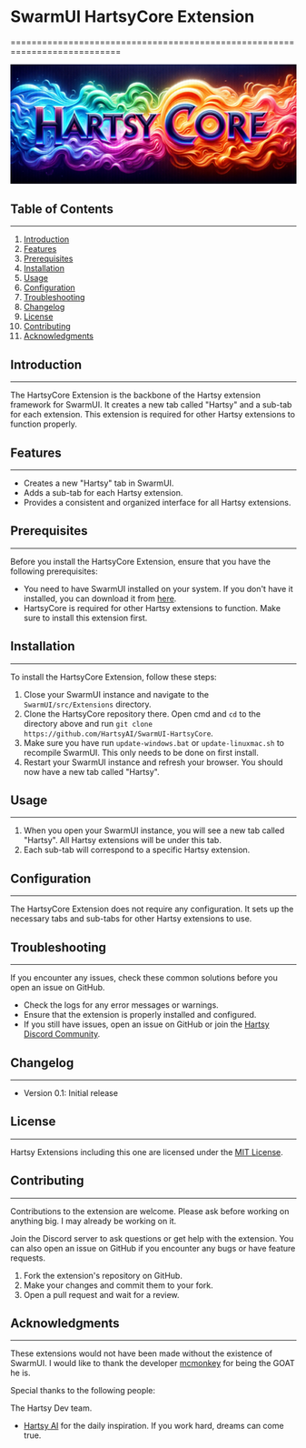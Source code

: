 # SwarmUI HartsyCore Extension
===========================================================================

![HartsySwarm](https://github.com/HartsyAI/SwarmUI-HartsyCore/blob/main/Images/hartsy_core.png?raw=true)

## Table of Contents
-----------------

1. [Introduction](#introduction)
2. [Features](#features)
3. [Prerequisites](#prerequisites)
4. [Installation](#installation)
5. [Usage](#usage)
6. [Configuration](#configuration)
7. [Troubleshooting](#troubleshooting)
8. [Changelog](#changelog)
9. [License](#license)
10. [Contributing](#contributing)
11. [Acknowledgments](#acknowledgments)

## Introduction
---------------

The HartsyCore Extension is the backbone of the Hartsy extension framework for SwarmUI. It creates a new tab called "Hartsy" and a sub-tab for each extension. This extension is required for other Hartsy extensions to function properly.

## Features
------------

* Creates a new "Hartsy" tab in SwarmUI.
* Adds a sub-tab for each Hartsy extension.
* Provides a consistent and organized interface for all Hartsy extensions.

## Prerequisites
----------------

Before you install the HartsyCore Extension, ensure that you have the following prerequisites:

* You need to have SwarmUI installed on your system. If you don't have it installed, you can download it from [here](https://github.com/mcmonkeyprojects/SwarmUI).
* HartsyCore is required for other Hartsy extensions to function. Make sure to install this extension first.

## Installation
--------------

To install the HartsyCore Extension, follow these steps:

1. Close your SwarmUI instance and navigate to the `SwarmUI/src/Extensions` directory.
2. Clone the HartsyCore repository there. Open cmd and `cd` to the directory above and run `git clone https://github.com/HartsyAI/SwarmUI-HartsyCore`.
3. Make sure you have run `update-windows.bat` or `update-linuxmac.sh` to recompile SwarmUI. This only needs to be done on first install.
4. Restart your SwarmUI instance and refresh your browser. You should now have a new tab called "Hartsy".

## Usage
--------

1. When you open your SwarmUI instance, you will see a new tab called "Hartsy". All Hartsy extensions will be under this tab.
2. Each sub-tab will correspond to a specific Hartsy extension.

## Configuration
----------------

The HartsyCore Extension does not require any configuration. It sets up the necessary tabs and sub-tabs for other Hartsy extensions to use.

## Troubleshooting
-----------------

If you encounter any issues, check these common solutions before you open an issue on GitHub.

* Check the logs for any error messages or warnings.
* Ensure that the extension is properly installed and configured.
* If you still have issues, open an issue on GitHub or join the [Hartsy Discord Community](https://discord.gg/g9WxrANX4z).

## Changelog
------------

* Version 0.1: Initial release

## License
----------

Hartsy Extensions including this one are licensed under the [MIT License](https://opensource.org/licenses/MIT).

## Contributing
---------------

Contributions to the extension are welcome. Please ask before working on anything big. I may already be working on it.

Join the Discord server to ask questions or get help with the extension. You can also open an issue on GitHub if you encounter any bugs or have feature requests.

1. Fork the extension's repository on GitHub.
2. Make your changes and commit them to your fork.
3. Open a pull request and wait for a review.

## Acknowledgments
------------------

These extensions would not have been made without the existence of SwarmUI. I would like to thank the developer [mcmonkey](https://github.com/mcmonkey4eva) for being the GOAT he is.

Special thanks to the following people:

The Hartsy Dev team. 
* [Hartsy AI](https://hartsy.ai) for the daily inspiration. If you work hard, dreams can come true.
